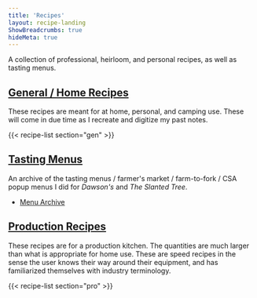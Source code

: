 ```yaml
---
title: 'Recipes'
layout: recipe-landing
ShowBreadcrumbs: true
hideMeta: true
---
```


A collection of professional, heirloom, and personal recipes, as well as tasting menus.

## [General / Home Recipes](/recipes/gen)

These recipes are meant for at home, personal, and camping use.  These will come in due time as I recreate and digitize my past notes. 

{{< recipe-list section="gen" >}}

## [Tasting Menus](/recipes/menus)

An archive of the tasting menus / farmer's market / farm-to-fork / CSA popup menus I did for *Dawson's* and *The Slanted Tree*. 

- [Menu Archive](/recipes/menus)

## [Production Recipes](/recipes/pro)

These recipes are for a production kitchen. The quantities are much larger than what is appropriate for home use. These are speed recipes in the sense the user knows their way around their equipment, and has familiarized themselves with industry terminology.

{{< recipe-list section="pro" >}}

<!--
## [Family Recipes](/recipes/fam)

*Coming soon...*
-->
